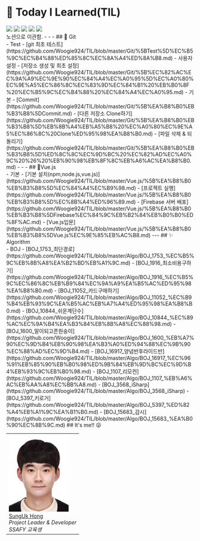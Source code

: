 
# 🐥 Today I Learned(TIL)
<img src="https://img.shields.io/badge/진행중-Responsive WebApp-blue">
<img src="https://img.shields.io/badge/Tech-Vue.js-green">
<img src="https://img.shields.io/badge/Tech-Spring Framework-green">
<img src="https://img.shields.io/badge/Tech-Spring boot-green">
<img src="https://img.shields.io/badge/DataBase-Firebase-green">
<br>
노션으로 이관함.
- - - 
## 🤲 Git<br>
- Test
  - [git 최초 테스트](https://github.com/Woogie924/TIL/blob/master/Git/%5BTest%5D%EC%B5%9C%EC%B4%88%ED%85%8C%EC%8A%A4%ED%8A%B8.md)
- 사용자 설정
  - [저장소 생성 및 최초 설정](https://github.com/Woogie924/TIL/blob/master/Git/%5B%EC%82%AC%EC%9A%A9%EC%9E%90%EC%84%A4%EC%A0%95%5D%EC%A0%80%EC%9E%A5%EC%86%8C%EC%83%9D%EC%84%B1%20%EB%B0%8F%20%EC%B5%9C%EC%B4%88%20%EC%84%A4%EC%A0%95.md)
- 기본
  - [Commit](https://github.com/Woogie924/TIL/blob/master/Git/%5B%EA%B8%B0%EB%B3%B8%5DCommit.md)
  - [다른 저장소 Clone하기](https://github.com/Woogie924/TIL/blob/master/Git/%5B%EA%B8%B0%EB%B3%B8%5D%EB%8B%A4%EB%A5%B8%20%EC%A0%80%EC%9E%A5%EC%86%8C%20Clone%ED%95%98%EA%B8%B0.md)
  - [파일 삭제 & 되돌리기](https://github.com/Woogie924/TIL/blob/master/Git/%5B%EA%B8%B0%EB%B3%B8%5D%ED%8C%8C%EC%9D%BC%20%EC%82%AD%EC%A0%9C%20%26%20%EB%90%98%EB%8F%8C%EB%A6%AC%EA%B8%B0.md)
- - -
## 💎Vue.js<br>
- 기본
  - [기본 설치(npm,node.js,vue.js)](https://github.com/Woogie924/TIL/blob/master/Vue.js/%5B%EA%B8%B0%EB%B3%B8%5D%EC%84%A4%EC%B9%98.md)
  - [프로젝트 실행](https://github.com/Woogie924/TIL/blob/master/Vue.js/%5B%EA%B8%B0%EB%B3%B8%5D%EC%8B%A4%ED%96%89.md)
  - [Firebase 서버 배포](https://github.com/Woogie924/TIL/blob/master/Vue.js/%5B%EA%B8%B0%EB%B3%B8%5DFirebase%EC%84%9C%EB%B2%84%EB%B0%B0%ED%8F%AC.md)
  - [Vue.js입문](https://github.com/Woogie924/TIL/blob/master/Vue.js/%5B%EA%B8%B0%EB%B3%B8%5DVue.js%EC%9E%85%EB%AC%B8.md)
---
## ✨ Algorithm<br>
- BOJ
  - [BOJ_1753_최단경로](https://github.com/Woogie924/TIL/blob/master/Algo/BOJ_1753_%EC%B5%9C%EB%8B%A8%EA%B2%BD%EB%A1%9C.md)
  - [BOJ_1916_최소비용구하기](https://github.com/Woogie924/TIL/blob/master/Algo/BOJ_1916_%EC%B5%9C%EC%86%8C%EB%B9%84%EC%9A%A9%EA%B5%AC%ED%95%98%EA%B8%B0.md)
  - [BOJ_11052_카드구매하기](https://github.com/Woogie924/TIL/blob/master/Algo/BOJ_11052_%EC%B9%B4%EB%93%9C%EA%B5%AC%EB%A7%A4%ED%95%98%EA%B8%B0.md)
  - [BOJ_10844_쉬운계단수](https://github.com/Woogie924/TIL/blob/master/Algo/BOJ_10844_%EC%89%AC%EC%9A%B4%EA%B3%84%EB%8B%A8%EC%88%98.md)
  - [BOJ_1600_말이되고픈원숭이](https://github.com/Woogie924/TIL/blob/master/Algo/BOJ_1600_%EB%A7%90%EC%9D%B4%EB%90%98%EA%B3%A0%ED%94%88%EC%9B%90%EC%88%AD%EC%9D%B4.md)
  - [BOJ_16917_양념반후라이드반](https://github.com/Woogie924/TIL/blob/master/Algo/BOJ_16917_%EC%96%91%EB%85%90%EB%B0%98%ED%9B%84%EB%9D%BC%EC%9D%B4%EB%93%9C%EB%B0%98.md)
  - [BOJ_1107_리모컨](https://github.com/Woogie924/TIL/blob/master/Algo/BOJ_1107_%EB%A6%AC%EB%AA%A8%EC%BB%A8.md)
  - [BOJ_3568_iSharp](https://github.com/Woogie924/TIL/blob/master/Algo/BOJ_3568_iSharp)
  - [BOJ_5397_키로거](https://github.com/Woogie924/TIL/blob/master/Algo/BOJ_5397_%ED%82%A4%EB%A1%9C%EA%B1%B0.md)
  - [BOJ_15683_감시](https://github.com/Woogie924/TIL/blob/master/Algo/BOJ_15683_%EA%B0%90%EC%8B%9C.md)
## It's me!!  😜

<table>
   <tr>
      <td>
         <a href="https://github.com/Woogie924"><img width="160px" src="https://github.com/Woogie924/TIL/blob/master/KakaoTalk_20200109_090135135.jpg"><br>
         SungUk Hong</a><br>
        <i>Project Leader & Developer</i><br>
         <i>SSAFY 교육생</i>
      </td>
   </tr>
</table>

